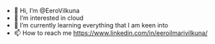 - 👋 Hi, I’m @EeroVilkuna
- 👀 I’m interested in cloud
- 🌱 I’m currently learning everything that I am keen into
- 📫 How to reach me https://www.linkedin.com/in/eeroilmarivilkuna/
